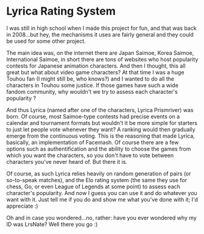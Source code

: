 # Lyrica Rating System

I was still in high school when I made this project for fun, and that was back in 2008...but hey, the mechanisms it uses are fairly general and they could be used for some other project.

The main idea was, on the internet there are Japan Saimoe, Korea Saimoe, International Saimoe, in short there are tons of websites who host popularity contests for Japanese animation characters. And then I thought, this all great but what about video game characters? At that time I was a huge Touhou fan (I might still be, who knows?) and I wanted to do all the characters in Touhou some justice. If those games have such a wide fandom community, why wouldn't we try to assess each character's popularity ?

And thus Lyrica (named after one of the characters, Lyrica Prismriver) was born. Of course, most Saimoe-type contests had precise events on a calendar and tournament formats but wouldn't it be more simple for starters to just let people vote whenever they want? A ranking would then gradually emerge from the continuous voting. This is the reasoning that made Lyrica, basically, an implementation of Facemash. Of course there are a few options such as authentification and the ability to choose the games from which you want the characters, so you don't have to vote between characters you've never heard of. But there it is.

Of course, as such Lyrica relies heavily on random generation of pairs (or so-to-speak matches), and the Elo rating system (the same they use for chess, Go, or even League of Legends at some point) to assess each character's popularity. And now I guess you can use it and do whatever you want with it. Just tell me if you do and show me what you've done with it; I'd appreciate :)

Oh and in case you wondered...no, rather: have you ever wondered why my ID was LrsNate? Well there you go :)